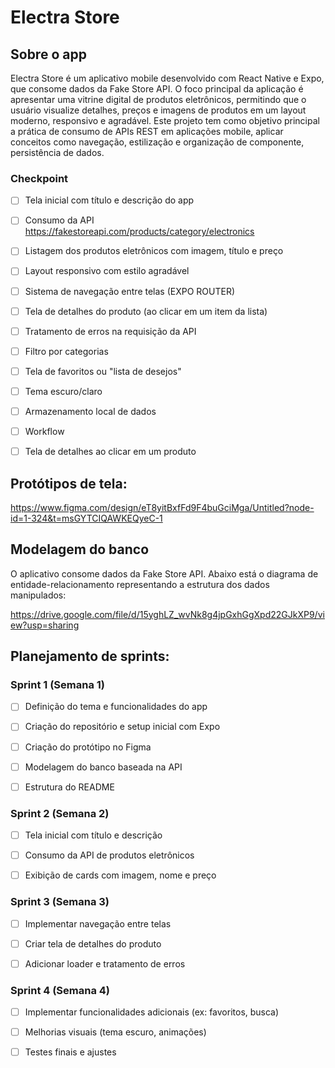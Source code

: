 # Electra Store

## Sobre o app
Electra Store é um aplicativo mobile desenvolvido com React Native e Expo, que consome dados da Fake Store API. O foco principal da aplicação é apresentar uma vitrine digital de produtos eletrônicos, permitindo que o usuário visualize detalhes, preços e imagens de produtos em um layout moderno, responsivo e agradável.
Este projeto tem como objetivo principal a prática de consumo de APIs REST em aplicações mobile, aplicar conceitos como navegação, estilização e organização de componente, persistência de dados. 

### Checkpoint

- [ ] Tela inicial com título e descrição do app

- [ ] Consumo da API https://fakestoreapi.com/products/category/electronics

- [ ] Listagem dos produtos eletrônicos com imagem, título e preço

- [ ] Layout responsivo com estilo agradável

- [ ] Sistema de navegação entre telas (EXPO ROUTER)

- [ ] Tela de detalhes do produto (ao clicar em um item da lista)

- [ ] Tratamento de erros na requisição da API

- [ ] Filtro por categorias

- [ ] Tela de favoritos ou "lista de desejos"

- [ ] Tema escuro/claro 

- [ ]  Armazenamento local de dados

- [ ] Workflow

- [ ] Tela de detalhes ao clicar em um produto
      

## Protótipos de tela: 

https://www.figma.com/design/eT8yitBxfFd9F4buGciMga/Untitled?node-id=1-324&t=msGYTCIQAWKEQyeC-1

## Modelagem do banco

O aplicativo consome dados da Fake Store API. Abaixo está o diagrama de entidade-relacionamento representando a estrutura dos dados manipulados:

https://drive.google.com/file/d/15yghLZ_wvNk8g4jpGxhGgXpd22GJkXP9/view?usp=sharing

## Planejamento de sprints: 

### Sprint 1 (Semana 1)
- [ ] Definição do tema e funcionalidades do app

- [ ] Criação do repositório e setup inicial com Expo

- [ ] Criação do protótipo no Figma

- [ ] Modelagem do banco baseada na API

- [ ] Estrutura do README

### Sprint 2 (Semana 2)
- [ ] Tela inicial com título e descrição

- [ ] Consumo da API de produtos eletrônicos

- [ ] Exibição de cards com imagem, nome e preço

### Sprint 3 (Semana 3)
- [ ] Implementar navegação entre telas

- [ ] Criar tela de detalhes do produto

- [ ] Adicionar loader e tratamento de erros

### Sprint 4 (Semana 4)
- [ ] Implementar funcionalidades adicionais (ex: favoritos, busca)

- [ ] Melhorias visuais (tema escuro, animações)

- [ ] Testes finais e ajustes



